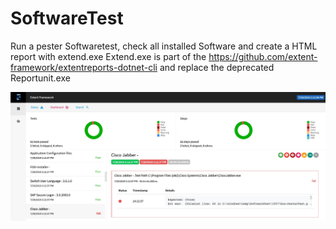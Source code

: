 # SoftwareTest

Run a pester Softwaretest, check all installed Software and create a HTML report with extend.exe 
Extend.exe is part of the https://github.com/extent-framework/extentreports-dotnet-cli and replace the deprecated Reportunit.exe


![Screenshot](Test-Report.jpg)
